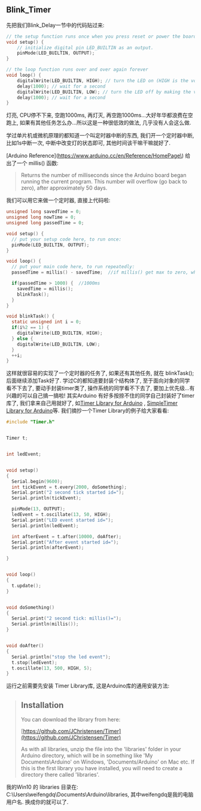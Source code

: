 ## Blink\_Timer

先把我们Blink\_Delay一节中的代码贴过来:

```c
// the setup function runs once when you press reset or power the board
void setup() {
    // initialize digital pin LED_BUILTIN as an output.
    pinMode(LED_BUILTIN, OUTPUT);
}

// the loop function runs over and over again forever
void loop() {
    digitalWrite(LED_BUILTIN, HIGH); // turn the LED on (HIGH is the voltage level)
    delay(1000); // wait for a second
    digitalWrite(LED_BUILTIN, LOW); // turn the LED off by making the voltage LOW
    delay(1000); // wait for a second
}
```

灯亮, CPU停不下来, 空跑1000ms, 再灯灭, 再空跑1000ms...大好年华都浪费在空跑上, 如果有其他任务怎么办...所以这是一种很低效的做法, 几乎没有人会这么做.

学过单片机或微机原理的都知道一个叫定时器中断的东西, 我们开一个定时器中断, 比如1s中断一次, 中断中改变灯的状态即可, 其他时间该干嘛干嘛就好了.

[Arduino Reference](https://www.arduino.cc/en/Reference/HomePage\) 给出了一个 millis\(\) 函数:

> Returns the number of milliseconds since the Arduino board began running the current program. This number will overflow \(go back to zero\), after approximately 50 days.

我们可以用它来做一个定时器, 直接上代码啦:

```c
unsigned long savedTime = 0;
unsigned long nowTime = 0;
unsigned long passedTime = 0;

void setup() {
  // put your setup code here, to run once:
  pinMode(LED_BUILTIN, OUTPUT);
}

void loop() {
  // put your main code here, to run repeatedly:
  passedTime = millis() - savedTime;  //if millis() get max to zero, what will happen? 

  if(passedTime > 1000) {  //1000ms
    savedTime = millis();
    blinkTask();
  }
}

void blinkTask() {
  static unsigned int i = 0;
  if(i%2 == 1) {
    digitalWrite(LED_BUILTIN, HIGH);
  } else {
    digitalWrite(LED_BUILTIN, LOW);
  }
  ++i;
}
```

这样就很容易的实现了一个定时器的任务了, 如果还有其他任务, 就在 blinkTask\(\); 后面继续添加Task好了.  学过C的都知道要封装个结构体了, 至于面向对象的同学看不下去了, 要动手封装timer类了, 操作系统的同学看不下去了, 要加上优先级...有兴趣的可以自己搞一搞啦! 其实Arduino 有好多按捺不住的同学自己封装好了timer库了, 我们拿来自己用就好了, 如[Timer Library for Arduino](http://playground.arduino.cc/Code/Timer) , [SimpleTimer Library for Arduino](http://playground.arduino.cc/Code/SimpleTimer)等. 我们摘抄一个Timer Library的例子给大家看看:

```c
#include "Timer.h"


Timer t;


int ledEvent;


void setup()
{
  Serial.begin(9600);
  int tickEvent = t.every(2000, doSomething);
  Serial.print("2 second tick started id=");
  Serial.println(tickEvent);

  pinMode(13, OUTPUT);
  ledEvent = t.oscillate(13, 50, HIGH);
  Serial.print("LED event started id=");
  Serial.println(ledEvent);

  int afterEvent = t.after(10000, doAfter);
  Serial.print("After event started id=");
  Serial.println(afterEvent);

}


void loop()
{
  t.update();
}


void doSomething()
{
  Serial.print("2 second tick: millis()=");
  Serial.println(millis());
}


void doAfter()
{
  Serial.println("stop the led event");
  t.stop(ledEvent);
  t.oscillate(13, 500, HIGH, 5);
} 
```

运行之前需要先安装 Timer Library库, 这是Arduino库的通用安装方法:

> ## Installation
>
> You can download the library from here:
>
> [https://github.com/JChristensen/Timer](https://github.com/JChristensen/Timer)
>
> As with all libraries, unzip the file into the 'libraries' folder in your Arduino directory, which will be in something like 'My Documents\Arduino' on Windows, 'Documents/Arduino' on Mac etc. If this is the first library you have installed, you will need to create a directory there called 'libraries'.

我的Win10 的 libraries 目录在: C:\Users\weifengdq\Documents\Arduino\libraries, 其中weifengdq是我的电脑用户名. 换成你的就可以了.

